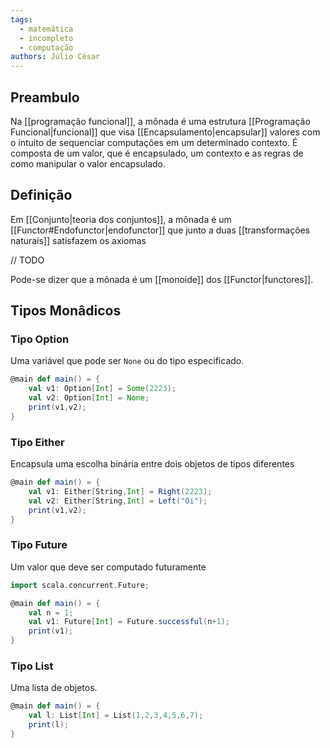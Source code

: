 ```yaml
---
tags:
  - matemática
  - incompleto
  - computação
authors: Júlio César
---
```

## Preambulo

Na [[programação funcional]], a mônada é uma estrutura [[Programação Funcional|funcional]] que visa [[Encapsulamento|encapsular]] valores com o intuito de sequenciar computações em um determinado contexto. É composta de um valor, que é encapsulado, um contexto e as regras de como manipular o valor encapsulado.
## Definição

Em [[Conjunto|teoria dos conjuntos]], a mônada é um [[Functor#Endofunctor|endofunctor]] que junto a duas [[transformações naturais]] satisfazem os axiomas

// TODO

Pode-se dizer que a mônada é um [[monoide]] dos [[Functor|functores]].
## Tipos Monâdicos

### Tipo Option

Uma variável que pode ser `None` ou do tipo especificado.

```scala
@main def main() = {
	val v1: Option[Int] = Some(2223);
	val v2: Option[Int] = None;
	print(v1,v2);
}
```

### Tipo Either

Encapsula uma escolha binária entre dois objetos de tipos diferentes

```scala
@main def main() = {
	val v1: Either[String,Int] = Right(2223);
	val v2: Either[String,Int] = Left("Oi");
	print(v1,v2);
}
```
### Tipo Future

Um valor que deve ser computado futuramente

```scala
import scala.concurrent.Future;

@main def main() = {
	val n = 1;
	val v1: Future[Int] = Future.successful(n+1);
	print(v1);
}
```
### Tipo List

Uma lista de objetos.

```scala
@main def main() = {
	val l: List[Int] = List(1,2,3,4,5,6,7);
	print(l);
}
```